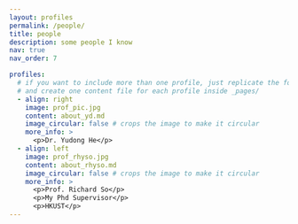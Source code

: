 ```yaml
---
layout: profiles
permalink: /people/
title: people
description: some people I know
nav: true
nav_order: 7

profiles:
  # if you want to include more than one profile, just replicate the following block
  # and create one content file for each profile inside _pages/
  - align: right
    image: prof_pic.jpg
    content: about_yd.md
    image_circular: false # crops the image to make it circular
    more_info: >
      <p>Dr. Yudong He</p>
  - align: left
    image: prof_rhyso.jpg
    content: about_rhyso.md
    image_circular: false # crops the image to make it circular
    more_info: >
      <p>Prof. Richard So</p>
      <p>My Phd Supervisor</p>
      <p>HKUST</p>
---
```

